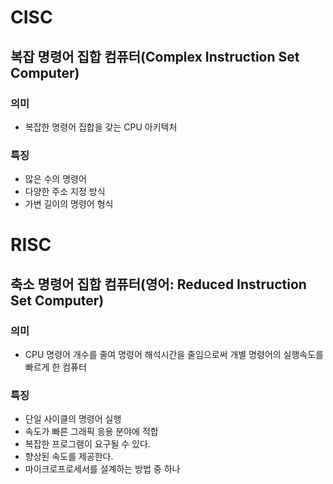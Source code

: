 # CISC
## 복잡 명령어 집합 컴퓨터(Complex Instruction Set Computer)
### 의미
- 복잡한 명령어 집합을 갖는 CPU 아키텍처
### 특징
- 많은 수의 명령어
- 다양한 주소 지정 방식
- 가변 길이의 명령어 형식

# RISC
## 축소 명령어 집합 컴퓨터(영어: Reduced Instruction Set Computer)
### 의미
- CPU 명령어 개수를 줄여 명령어 해석시간을 줄임으로써 개별 명령어의 실행속도를 빠르게 한 컴퓨터
### 특징
- 단일 사이클의 명령어 실행
- 속도가 빠른 그래픽 응용 분야에 적합
- 복잡한 프로그램이 요구될 수 있다.
- 향상된 속도를 제공한다.
- 마이크로프로세서를 설계하는 방법 중 하나